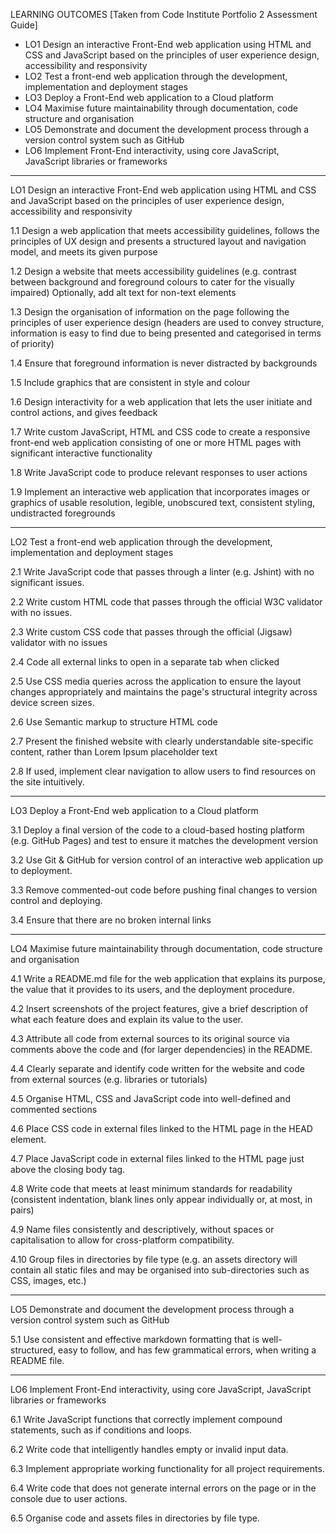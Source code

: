 LEARNING OUTCOMES 
[Taken from Code Institute Portfolio 2 Assessment Guide]

* LO1	Design an interactive Front-End web application using HTML and CSS and JavaScript based on the principles of user experience design, accessibility and responsivity
* LO2	Test a front-end web application through the development, implementation and deployment stages
* LO3	Deploy a Front-End web application to a Cloud platform
* LO4	Maximise future maintainability through documentation, code structure and organisation
* LO5	Demonstrate and document the development process through a version control system such as GitHub
* LO6	Implement Front-End interactivity, using core JavaScript, JavaScript libraries or frameworks

--- 

LO1 Design an interactive Front-End web application using HTML and CSS and JavaScript based on the principles of user experience design, accessibility and responsivity

1.1 Design a web application that meets accessibility guidelines, follows the principles of UX design and presents a structured layout and navigation model, and meets its given purpose

1.2	Design a website that meets accessibility guidelines (e.g. contrast between background and foreground colours to cater for the visually impaired) Optionally, add alt text for non-text elements

1.3	Design the organisation of information on the page following the principles of user experience design (headers are used to convey structure, information is easy to find due to being presented and categorised in terms of priority)

1.4	Ensure that foreground information is never distracted by backgrounds

1.5	Include graphics that are consistent in style and colour

1.6	Design interactivity for a web application that lets the user initiate and control actions, and gives feedback

1.7	Write custom JavaScript, HTML and CSS code to create a responsive front-end web application consisting of one or more HTML pages with significant interactive functionality

1.8	Write JavaScript code to produce relevant responses to user actions

1.9	Implement an interactive web application that incorporates images or graphics of usable resolution, legible, unobscured text, consistent styling, undistracted foregrounds

--- 

LO2 Test a front-end web application through the development, implementation and deployment stages

2.1	Write JavaScript code that passes through a linter (e.g. Jshint) with no significant issues.

2.2	Write custom HTML code that passes through the official W3C validator with no issues.

2.3	Write custom CSS code that passes through the official (Jigsaw) validator with no issues

2.4	Code all external links to open in a separate tab when clicked

2.5	Use CSS media queries across the application to ensure the layout changes appropriately and maintains the page's structural integrity across device screen sizes.

2.6	Use Semantic markup to structure HTML code

2.7	Present the finished website with clearly understandable site-specific content, rather than Lorem Ipsum placeholder text

2.8	If used, implement clear navigation to allow users to find resources on the site intuitively.

---

LO3 Deploy a Front-End web application to a Cloud platform

3.1 Deploy a final version of the code to a cloud-based hosting platform (e.g. GitHub Pages) and test to ensure it matches the development version

3.2	Use Git & GitHub for version control of an interactive web application up to deployment.

3.3	Remove commented-out code before pushing final changes to version control and deploying.

3.4	Ensure that there are no broken internal links

---

LO4 Maximise future maintainability through documentation, code structure and organisation

4.1	Write a README.md file for the web application that explains its purpose, the value that it provides to its users, and the deployment procedure.

4.2	Insert screenshots of the project features, give a brief description of what each feature does and explain its value to the user.

4.3	Attribute all code from external sources to its original source via comments above the code and (for larger dependencies) in the README.

4.4	Clearly separate and identify code written for the website and code from external sources (e.g. libraries or tutorials)

4.5	Organise HTML, CSS and JavaScript code into well-defined and commented sections

4.6	Place CSS code in external files linked to the HTML page in the HEAD element.

4.7	Place JavaScript code in external files linked to the HTML page just above the closing body tag.

4.8	Write code that meets at least minimum standards for readability (consistent indentation, blank lines only appear individually or, at most, in pairs)

4.9	Name files consistently and descriptively, without spaces or capitalisation to allow for cross-platform compatibility.

4.10	Group files in directories by file type (e.g. an assets directory will contain all static files and may be organised into sub-directories such as CSS, images, etc.)

---

LO5 Demonstrate and document the development process through a version control system such as GitHub

5.1	Use consistent and effective markdown formatting that is well-structured, easy to follow, and has few grammatical errors, when writing a README file.

---

LO6 Implement Front-End interactivity, using core JavaScript, JavaScript libraries or frameworks

6.1	Write JavaScript functions that correctly implement compound statements, such as if conditions and loops.

6.2	Write code that intelligently handles empty or invalid input data.

6.3	Implement appropriate working functionality for all project requirements.

6.4	Write code that does not generate internal errors on the page or in the console due to user actions.

6.5	Organise code and assets files in directories by file type.